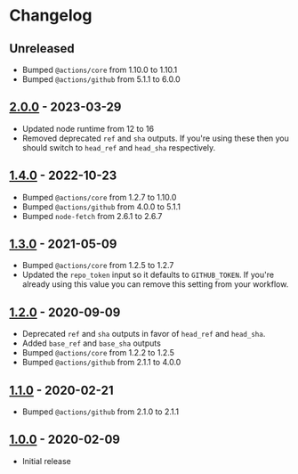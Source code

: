 # Changelog

## Unreleased

- Bumped `@actions/core` from 1.10.0 to 1.10.1
- Bumped `@actions/github` from 5.1.1 to 6.0.0

## [2.0.0](https://github.com/xt0rted/pull-request-comment-branch/compare/v1.4.0...v2.0.0) - 2023-03-29

- Updated node runtime from 12 to 16
- Removed deprecated `ref` and `sha` outputs. If you're using these then you should switch to `head_ref` and `head_sha` respectively.

## [1.4.0](https://github.com/xt0rted/pull-request-comment-branch/compare/v1.3.0...v1.4.0) - 2022-10-23

- Bumped `@actions/core` from 1.2.7 to 1.10.0
- Bumped `@actions/github` from 4.0.0 to 5.1.1
- Bumped `node-fetch` from 2.6.1 to 2.6.7

## [1.3.0](https://github.com/xt0rted/pull-request-comment-branch/compare/v1.2.0...v1.3.0) - 2021-05-09

- Bumped `@actions/core` from 1.2.5 to 1.2.7
- Updated the `repo_token` input so it defaults to `GITHUB_TOKEN`. If you're already using this value you can remove this setting from your workflow.

## [1.2.0](https://github.com/xt0rted/pull-request-comment-branch/compare/v1.1.0...v1.2.0) - 2020-09-09

- Deprecated `ref` and `sha` outputs in favor of `head_ref` and `head_sha`.
- Added `base_ref` and `base_sha` outputs
- Bumped `@actions/core` from 1.2.2 to 1.2.5
- Bumped `@actions/github` from 2.1.1 to 4.0.0

## [1.1.0](https://github.com/xt0rted/pull-request-comment-branch/compare/v1.0.0...v1.1.0) - 2020-02-21

- Bumped `@actions/github` from 2.1.0 to 2.1.1

## [1.0.0](https://github.com/xt0rted/pull-request-comment-branch/releases/tag/v1.0.0) - 2020-02-09

- Initial release
